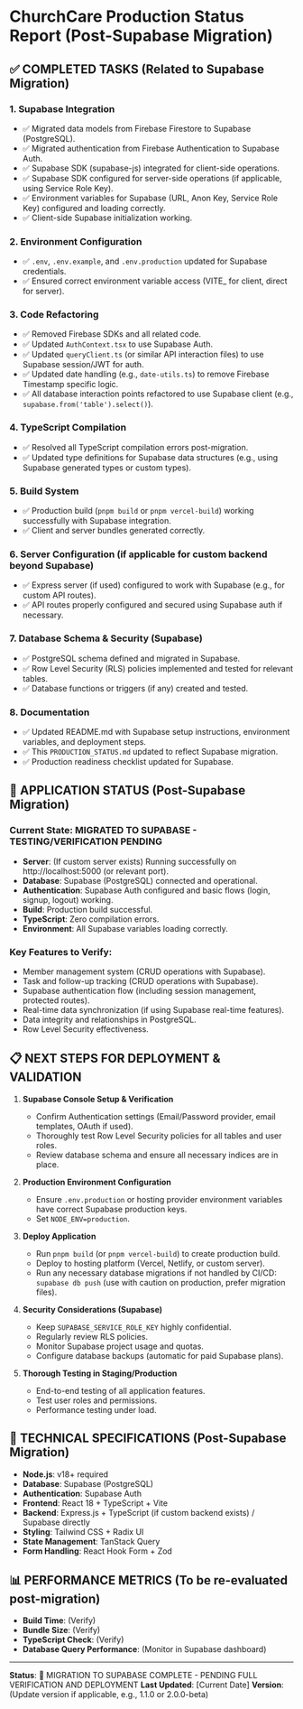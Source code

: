 # ChurchCare Production Status Report (Post-Supabase Migration)

## ✅ COMPLETED TASKS (Related to Supabase Migration)

### 1. Supabase Integration
- ✅ Migrated data models from Firebase Firestore to Supabase (PostgreSQL).
- ✅ Migrated authentication from Firebase Authentication to Supabase Auth.
- ✅ Supabase SDK (supabase-js) integrated for client-side operations.
- ✅ Supabase SDK configured for server-side operations (if applicable, using Service Role Key).
- ✅ Environment variables for Supabase (URL, Anon Key, Service Role Key) configured and loading correctly.
- ✅ Client-side Supabase initialization working.

### 2. Environment Configuration
- ✅ `.env`, `.env.example`, and `.env.production` updated for Supabase credentials.
- ✅ Ensured correct environment variable access (VITE_ for client, direct for server).

### 3. Code Refactoring
- ✅ Removed Firebase SDKs and all related code.
- ✅ Updated `AuthContext.tsx` to use Supabase Auth.
- ✅ Updated `queryClient.ts` (or similar API interaction files) to use Supabase session/JWT for auth.
- ✅ Updated date handling (e.g., `date-utils.ts`) to remove Firebase Timestamp specific logic.
- ✅ All database interaction points refactored to use Supabase client (e.g., `supabase.from('table').select()`).

### 4. TypeScript Compilation
- ✅ Resolved all TypeScript compilation errors post-migration.
- ✅ Updated type definitions for Supabase data structures (e.g., using Supabase generated types or custom types).

### 5. Build System
- ✅ Production build (`pnpm build` or `pnpm vercel-build`) working successfully with Supabase integration.
- ✅ Client and server bundles generated correctly.

### 6. Server Configuration (if applicable for custom backend beyond Supabase)
- ✅ Express server (if used) configured to work with Supabase (e.g., for custom API routes).
- ✅ API routes properly configured and secured using Supabase auth if necessary.

### 7. Database Schema & Security (Supabase)
- ✅ PostgreSQL schema defined and migrated in Supabase.
- ✅ Row Level Security (RLS) policies implemented and tested for relevant tables.
- ✅ Database functions or triggers (if any) created and tested.

### 8. Documentation
- ✅ Updated README.md with Supabase setup instructions, environment variables, and deployment steps.
- ✅ This `PRODUCTION_STATUS.md` updated to reflect Supabase migration.
- ✅ Production readiness checklist updated for Supabase.

## 🚀 APPLICATION STATUS (Post-Supabase Migration)

### Current State: MIGRATED TO SUPABASE - TESTING/VERIFICATION PENDING

- **Server**: (If custom server exists) Running successfully on http://localhost:5000 (or relevant port).
- **Database**: Supabase (PostgreSQL) connected and operational.
- **Authentication**: Supabase Auth configured and basic flows (login, signup, logout) working.
- **Build**: Production build successful.
- **TypeScript**: Zero compilation errors.
- **Environment**: All Supabase variables loading correctly.

### Key Features to Verify:
- Member management system (CRUD operations with Supabase).
- Task and follow-up tracking (CRUD operations with Supabase).
- Supabase authentication flow (including session management, protected routes).
- Real-time data synchronization (if using Supabase real-time features).
- Data integrity and relationships in PostgreSQL.
- Row Level Security effectiveness.

## 📋 NEXT STEPS FOR DEPLOYMENT & VALIDATION

1. **Supabase Console Setup & Verification**
   - Confirm Authentication settings (Email/Password provider, email templates, OAuth if used).
   - Thoroughly test Row Level Security policies for all tables and user roles.
   - Review database schema and ensure all necessary indices are in place.

2. **Production Environment Configuration**
   - Ensure `.env.production` or hosting provider environment variables have correct Supabase production keys.
   - Set `NODE_ENV=production`.

3. **Deploy Application**
   - Run `pnpm build` (or `pnpm vercel-build`) to create production build.
   - Deploy to hosting platform (Vercel, Netlify, or custom server).
   - Run any necessary database migrations if not handled by CI/CD: `supabase db push` (use with caution on production, prefer migration files).

4. **Security Considerations (Supabase)**
   - Keep `SUPABASE_SERVICE_ROLE_KEY` highly confidential.
   - Regularly review RLS policies.
   - Monitor Supabase project usage and quotas.
   - Configure database backups (automatic for paid Supabase plans).

5. **Thorough Testing in Staging/Production**
   - End-to-end testing of all application features.
   - Test user roles and permissions.
   - Performance testing under load.

## 🔧 TECHNICAL SPECIFICATIONS (Post-Supabase Migration)

- **Node.js**: v18+ required
- **Database**: Supabase (PostgreSQL)
- **Authentication**: Supabase Auth
- **Frontend**: React 18 + TypeScript + Vite
- **Backend**: Express.js + TypeScript (if custom backend exists) / Supabase directly
- **Styling**: Tailwind CSS + Radix UI
- **State Management**: TanStack Query
- **Form Handling**: React Hook Form + Zod

## 📊 PERFORMANCE METRICS (To be re-evaluated post-migration)

- **Build Time**: (Verify)
- **Bundle Size**: (Verify)
- **TypeScript Check**: (Verify)
- **Database Query Performance**: (Monitor in Supabase dashboard)

---

**Status**: 🔄 MIGRATION TO SUPABASE COMPLETE - PENDING FULL VERIFICATION AND DEPLOYMENT
**Last Updated**: [Current Date]
**Version**: (Update version if applicable, e.g., 1.1.0 or 2.0.0-beta)
